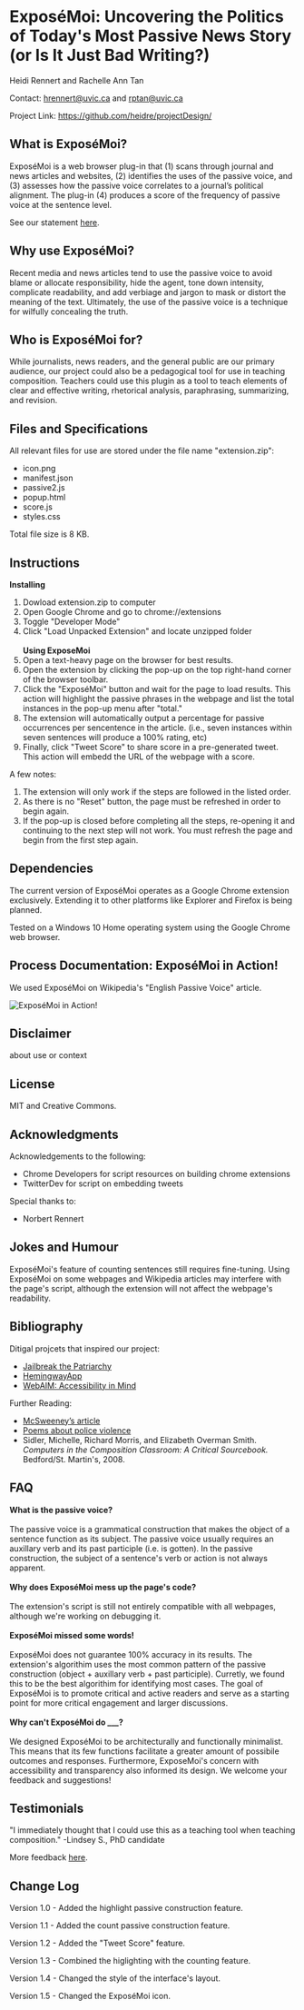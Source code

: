 # ExposéMoi: Uncovering the Politics of Today's Most Passive News Story (or Is It Just Bad Writing?)

Heidi Rennert and Rachelle Ann Tan

Contact: [hrennert@uvic.ca](mailto:hrennert@uvic.ca) and [rptan@uvic.ca](mailto:rptan@uvic.ca)

Project Link: https://github.com/heidre/projectDesign/


## What is ExposéMoi?

ExposéMoi is a web browser plug-in that (1) scans through journal and news articles and websites, (2) identifies the uses of the passive voice, and (3) assesses how the passive voice correlates to a journal’s political alignment. The plug-in (4) produces a score of the frequency of passive voice at the sentence level.

See our statement [here](https://github.com/heidre/projectDesign/blob/master/statements/index.md).


## Why use ExposéMoi?

Recent media and news articles tend to use the passive voice to avoid blame or allocate responsibility, hide the agent, tone down intensity, complicate readability, and add verbiage and jargon to mask or distort the meaning of the text. Ultimately, the use of the passive voice is a technique for wilfully concealing the truth.


## Who is ExposéMoi for?

While journalists, news readers, and the general public are our primary audience, our project could also be a pedagogical tool for use in teaching composition. Teachers could use this plugin as a tool to teach elements of clear and effective writing, rhetorical analysis, paraphrasing, summarizing, and revision.


## Files and Specifications 

All relevant files for use are stored under the file name "extension.zip":
- icon.png
- manifest.json
- passive2.js
- popup.html
- score.js
- styles.css

Total file size is 8 KB.

## Instructions 
<b>Installing</b>
1. Dowload extension.zip to computer
2. Open Google Chrome and go to chrome://extensions
3. Toggle "Developer Mode" 
4. Click "Load Unpacked Extension" and locate unzipped folder
<br><br><b>Using ExposeMoi</b>
1. Open a text-heavy page on the browser for best results.
2. Open the extension by clicking the pop-up on the top right-hand corner of the browser toolbar. 
3. Click the "ExposéMoi" button and wait for the page to load results. This action will highlight the passive phrases in the webpage and list the total instances in the pop-up menu after "total."
4. The extension will automatically output a percentage for passive occurrences per sencentence in the article. (i.e., seven instances within seven sentences will produce a 100% rating, etc)
5. Finally, click "Tweet Score" to share score in a pre-generated tweet. This action will embedd the URL of the webpage with a score.

A few notes:
1. The extension will only work if the steps are followed in the listed order.
2. As there is no "Reset" button, the page must be refreshed in order to begin again. 
3. If the pop-up is closed before completing all the steps, re-opening it and continuing to the next step will not work. You must refresh the page and begin from the first step again.


## Dependencies 

The current version of ExposéMoi operates as a Google Chrome extension exclusively. Extending it to other platforms like Explorer and Firefox is being planned.

Tested on a Windows 10 Home operating system using the Google Chrome web browser.


## Process Documentation: ExposéMoi in Action!

We used ExposéMoi on Wikipedia's "English Passive Voice" article.

![ExposéMoi in Action!](https://github.com/heidre/projectDesign/documentation/ExposeMoi.png)


## Disclaimer

about use or context 


## License 

MIT and Creative Commons.


## Acknowledgments

Acknowledgements to the following:
- Chrome Developers for script resources on building chrome extensions
- TwitterDev for script on embedding tweets

Special thanks to:
- Norbert Rennert


## Jokes and Humour 

ExposéMoi's feature of counting sentences still requires fine-tuning. Using ExposéMoi on some webpages and Wikipedia articles may interfere with the page's script, although the extension will not affect the webpage's readability.


## Bibliography 

Ditigal projcets that inspired our project:
- [Jailbreak the Patriarchy](https://chrome.google.com/webstore/detail/jailbreak-the-patriarchy/fiidcfoaaciclafodoficaofidfencgd?hl=en-US&gl=US)
- [HemingwayApp](http://www.hemingwayapp.com/)
- [WebAIM: Accessibility in Mind](www.webaim.org)

Further Reading:
- [McSweeney’s article](https://www.mcsweeneys.net/articles/an-interactive-guide-to-ambiguous-grammar)
- [Poems about police violence](https://policeviolence.files.wordpress.com/2010/11/poetryaboutpoliceviolencefinal.pdf)
- Sidler, Michelle, Richard Morris, and Elizabeth Overman Smith. <i>Computers in the Composition Classroom: A Critical Sourcebook.</i> Bedford/St. Martin's, 2008.


## FAQ

<b>What is the passive voice?</b>
<br><br>
The passive voice is a grammatical construction that makes the object of a sentence function as its subject. The passive voice usually requires an auxillary verb and its past participle (i.e. is gotten). In the passive construction, the subject of a sentence's verb or action is not always apparent. <br><br>
<b>Why does ExposéMoi mess up the page's code?</b>
<br><br>
The extension's script is still not entirely compatible with all webpages, although we're working on debugging it.
<br><br>
<b>ExposéMoi missed some words!</b>
<br><br>
ExposéMoi does not guarantee 100% accuracy in its results. The extension's algorithim uses the most common pattern of the passive construction (object + auxillary verb + past participle). Curretly, we found this to be the best algorithim for identifying most cases. The goal of ExposéMoi is to promote critical and active readers and serve as a starting point for more critical engagement and larger discussions.
<br><br>
<b>Why can't ExposéMoi do ___?</b>
<br><br>
We designed ExposéMoi to be architecturally and functionally minimalist. This means that its few functions facilitate a greater amount of possibile outcomes and responses. Furthermore, ExposeMoi's concern with accessibility and transparency also informed its design. We welcome your feedback and suggestions!


## Testimonials

"I immediately thought that I could use this as a teaching tool when teaching composition." -Lindsey S., PhD candidate

More feedback [here](https://github.com/heidre/projectDesign/blob/master/feedback/index.md).


## Change Log 

Version 1.0 - Added the highlight passive construction feature.

Version 1.1 - Added the count passive construction feature.

Version 1.2 - Added the "Tweet Score" feature.

Version 1.3 - Combined the higlighting with the counting feature.

Version 1.4 - Changed the style of the interface's layout.

Version 1.5 - Changed the ExposéMoi icon.
